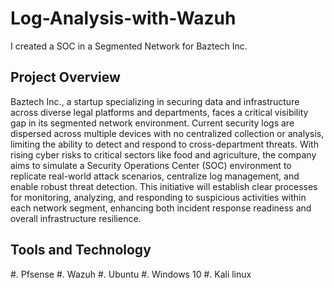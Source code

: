 # Log-Analysis-with-Wazuh
I created a SOC in a Segmented Network for Baztech Inc.

## Project Overview
Baztech Inc., a startup specializing in securing data and infrastructure across diverse legal platforms and departments, faces a critical visibility gap in its segmented network environment. Current security logs are dispersed across multiple devices with no centralized collection or analysis, limiting the ability to detect and respond to cross-department threats. With rising cyber risks to critical sectors like food and agriculture, the company aims to simulate a Security Operations Center (SOC) environment to replicate real-world attack scenarios, centralize log management, and enable robust threat detection. This initiative will establish clear processes for monitoring, analyzing, and responding to suspicious activities within each network segment, enhancing both incident response readiness and overall infrastructure resilience.


## Tools and Technology 
#. Pfsense
#. Wazuh
#. Ubuntu
#. Windows 10
#. Kali linux
